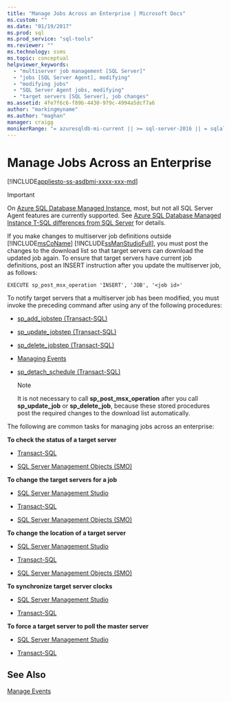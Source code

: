 ```yaml
---
title: "Manage Jobs Across an Enterprise | Microsoft Docs"
ms.custom: ""
ms.date: "01/19/2017"
ms.prod: sql
ms.prod_service: "sql-tools"
ms.reviewer: ""
ms.technology: ssms
ms.topic: conceptual
helpviewer_keywords: 
  - "multiserver job management [SQL Server]"
  - "jobs [SQL Server Agent], modifying"
  - "modifying jobs"
  - "SQL Server Agent jobs, modifying"
  - "target servers [SQL Server], job changes"
ms.assetid: 4fe7f6c6-f89b-4430-979c-4994a5dcf7a6
author: "markingmyname"
ms.author: "maghan"
manager: craigg
monikerRange: "= azuresqldb-mi-current || >= sql-server-2016 || = sqlallproducts-allversions"
---
```

# Manage Jobs Across an Enterprise
[!INCLUDE[appliesto-ss-asdbmi-xxxx-xxx-md](../../includes/appliesto-ss-asdbmi-xxxx-xxx-md.md)]

> [!IMPORTANT]  
> On [Azure SQL Database Managed Instance](https://docs.microsoft.com/azure/sql-database/sql-database-managed-instance), most, but not all SQL Server Agent features are currently supported. See [Azure SQL Database Managed Instance T-SQL differences from SQL Server](https://docs.microsoft.com/azure/sql-database/sql-database-managed-instance-transact-sql-information#sql-server-agent) for details.

If you make changes to multiserver job definitions outside [!INCLUDE[msCoName](../../includes/msconame_md.md)] [!INCLUDE[ssManStudioFull](../../includes/ssmanstudiofull-md.md)], you must post the changes to the download list so that target servers can download the updated job again. To ensure that target servers have current job definitions, post an INSERT instruction after you update the multiserver job, as follows:  
  
```  
EXECUTE sp_post_msx_operation 'INSERT', 'JOB', '<job id>'  
```  
  
To notify target servers that a multiserver job has been modified, you must invoke the preceding command after using any of the following procedures:  
  
-   [sp_add_jobstep (Transact-SQL)](https://msdn.microsoft.com/97900032-523d-49d6-9865-2734fba1c755)  
  
-   [sp_update_jobstep (Transact-SQL)](https://msdn.microsoft.com/e158802c-c347-4a5d-bf75-c03e5ae56e6b)  
  
-   [sp_delete_jobstep (Transact-SQL)](https://msdn.microsoft.com/421ede8e-ad57-474a-9fb9-92f70a3e77e3)  
  
-   [Managing Events](../../relational-databases/system-stored-procedures/sp-attach-schedule-transact-sql.md)  
  
-   [sp_detach_schedule (Transact-SQL)](https://msdn.microsoft.com/9a1fc335-1bef-4638-a33a-771c54a5dd19)  
  
    > [!NOTE]  
    > It is not necessary to call **sp_post_msx_operation** after you call **sp_update_job** or **sp_delete_job**, because these stored procedures post the required changes to the download list automatically.  
  
The following are common tasks for managing jobs across an enterprise:  
  
**To check the status of a target server**  
  
-   [Transact-SQL](https://msdn.microsoft.com/f841d3bd-901a-4980-ad0b-1c6eeba3f717)  
  
-   [SQL Server Management Objects (SMO)](https://msdn.microsoft.com/4cde2b85-2a31-4cac-8d16-7a4196066193)  
  
**To change the target servers for a job**  
  
-   [SQL Server Management Studio](../../ssms/agent/modify-the-target-servers-for-a-job.md)  
  
-   [Transact-SQL](https://msdn.microsoft.com/485252cc-0081-490a-9bd1-cbbd68eea286)  
  
-   [SQL Server Management Objects (SMO)](https://msdn.microsoft.com/4cde2b85-2a31-4cac-8d16-7a4196066193)  
  
**To change the location of a target server**  
  
-   [SQL Server Management Studio](../../ssms/agent/specify-a-target-server-s-location-sql-server-management-studio.md)  
  
-   [Transact-SQL](https://msdn.microsoft.com/ceb3b2bc-0cc4-48d8-9bdc-6a809556e35f)  
  
-   [SQL Server Management Objects (SMO)](https://msdn.microsoft.com/4cde2b85-2a31-4cac-8d16-7a4196066193)  
  
**To synchronize target server clocks**  
  
-   [SQL Server Management Studio](../../ssms/agent/synchronize-target-server-clocks-sql-server-management-studio.md)  
  
-   [Transact-SQL](https://msdn.microsoft.com/40e44df7-d3e3-44ee-b149-08aba629a21f)  
  
**To force a target server to poll the master server**  
  
-   [SQL Server Management Studio](../../ssms/agent/force-a-target-server-to-poll-the-master-server.md)  
  
-   [Transact-SQL](https://msdn.microsoft.com/085deef8-2709-4da9-bb97-9ab32effdacf)  
  
## See Also  
[Manage Events](../../ssms/agent/manage-events.md)  
  

